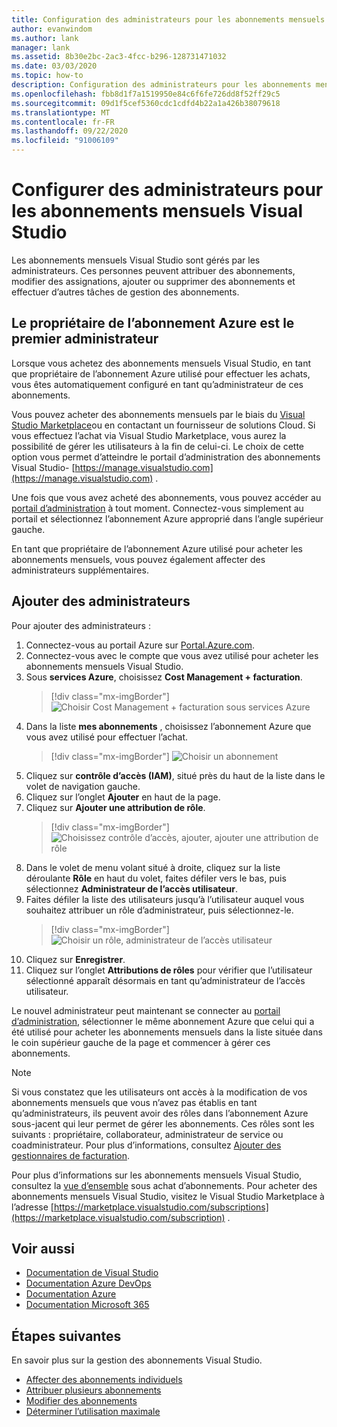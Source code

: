 ```yaml
---
title: Configuration des administrateurs pour les abonnements mensuels | Microsoft Docs
author: evanwindom
ms.author: lank
manager: lank
ms.assetid: 8b30e2bc-2ac3-4fcc-b296-128731471032
ms.date: 03/03/2020
ms.topic: how-to
description: Configuration des administrateurs pour les abonnements mensuels
ms.openlocfilehash: fbb8d1f7a1519950e84c6f6fe726dd8f52ff29c5
ms.sourcegitcommit: 09d1f5cef5360cdc1cdfd4b22a1a426b38079618
ms.translationtype: MT
ms.contentlocale: fr-FR
ms.lasthandoff: 09/22/2020
ms.locfileid: "91006109"
---
```

# <a name="set-up-administrators-for-visual-studio-monthly-subscriptions"></a>Configurer des administrateurs pour les abonnements mensuels Visual Studio

Les abonnements mensuels Visual Studio sont gérés par les administrateurs. Ces personnes peuvent attribuer des abonnements, modifier des assignations, ajouter ou supprimer des abonnements et effectuer d’autres tâches de gestion des abonnements.

## <a name="the-azure-subscription-owner-is-the-first-administrator"></a>Le propriétaire de l’abonnement Azure est le premier administrateur

Lorsque vous achetez des abonnements mensuels Visual Studio, en tant que propriétaire de l’abonnement Azure utilisé pour effectuer les achats, vous êtes automatiquement configuré en tant qu’administrateur de ces abonnements.

Vous pouvez acheter des abonnements mensuels par le biais du [Visual Studio Marketplace](https://marketplace.visualstudio.com/subscriptions)ou en contactant un fournisseur de solutions Cloud. Si vous effectuez l’achat via Visual Studio Marketplace, vous aurez la possibilité de gérer les utilisateurs à la fin de celui-ci. Le choix de cette option vous permet d’atteindre le portail d’administration des abonnements Visual Studio- [https://manage.visualstudio.com](https://manage.visualstudio.com) .

Une fois que vous avez acheté des abonnements, vous pouvez accéder au [portail d’administration](https://manage.visualstudio.com) à tout moment. Connectez-vous simplement au portail et sélectionnez l’abonnement Azure approprié dans l’angle supérieur gauche.

En tant que propriétaire de l’abonnement Azure utilisé pour acheter les abonnements mensuels, vous pouvez également affecter des administrateurs supplémentaires.

## <a name="add-administrators"></a>Ajouter des administrateurs

Pour ajouter des administrateurs :

1. Connectez-vous au portail Azure sur [Portal.Azure.com](https://portal.azure.com).
2. Connectez-vous avec le compte que vous avez utilisé pour acheter les abonnements mensuels Visual Studio.
3. Sous **services Azure**, choisissez **Cost Management + facturation**.
   > [!div class="mx-imgBorder"]
   > ![Choisir Cost Management + facturation sous services Azure](_img/cloud-admin/azure-cost-billing.png "Choisir Cost Management dans le groupe services Azure")
4. Dans la liste **mes abonnements** , choisissez l’abonnement Azure que vous avez utilisé pour effectuer l’achat.
   > [!div class="mx-imgBorder"]
   > ![Choisir un abonnement](_img/cloud-admin/subscription-list.png "Choisissez l’abonnement Azure que vous souhaitez utiliser pour effectuer votre achat.")
5. Cliquez sur **contrôle d’accès (IAM)**, situé près du haut de la liste dans le volet de navigation gauche.
6. Cliquez sur l’onglet **Ajouter** en haut de la page.
7. Cliquez sur **Ajouter une attribution de rôle**.
   > [!div class="mx-imgBorder"]
   > ![Choisissez contrôle d’accès, ajouter, ajouter une attribution de rôle](_img/cloud-admin/access-control-add.png "Choisissez contrôle d’accès dans la liste de gauche, puis choisissez Ajouter.")
8. Dans le volet de menu volant situé à droite, cliquez sur la liste déroulante **Rôle** en haut du volet, faites défiler vers le bas, puis sélectionnez **Administrateur de l’accès utilisateur**.
9. Faites défiler la liste des utilisateurs jusqu’à l’utilisateur auquel vous souhaitez attribuer un rôle d’administrateur, puis sélectionnez-le. 
   > [!div class="mx-imgBorder"]
   > ![Choisir un rôle, administrateur de l’accès utilisateur](_img/cloud-admin/add-role-user-access-admin.png "Choisissez rôle, sélectionnez administrateur de l’accès utilisateur, puis sélectionnez le nom de l’utilisateur pour en faire un administrateur.")
10. Cliquez sur **Enregistrer**.
11. Cliquez sur l’onglet **Attributions de rôles** pour vérifier que l’utilisateur sélectionné apparaît désormais en tant qu’administrateur de l’accès utilisateur.

Le nouvel administrateur peut maintenant se connecter au [portail d’administration](https://manage.visualstudio.com), sélectionner le même abonnement Azure que celui qui a été utilisé pour acheter les abonnements mensuels dans la liste située dans le coin supérieur gauche de la page et commencer à gérer ces abonnements.

> [!NOTE]
> Si vous constatez que les utilisateurs ont accès à la modification de vos abonnements mensuels que vous n’avez pas établis en tant qu’administrateurs, ils peuvent avoir des rôles dans l’abonnement Azure sous-jacent qui leur permet de gérer les abonnements. Ces rôles sont les suivants : propriétaire, collaborateur, administrateur de service ou coadministrateur. Pour plus d’informations, consultez [Ajouter des gestionnaires de facturation](/azure/devops/organizations/billing/add-backup-billing-managers?view=vsts).

Pour plus d’informations sur les abonnements mensuels Visual Studio, consultez la [vue d’ensemble](vscloud-overview.md) sous achat d’abonnements. Pour acheter des abonnements mensuels Visual Studio, visitez le Visual Studio Marketplace à l’adresse [https://marketplace.visualstudio.com/subscriptions](https://marketplace.visualstudio.com/subscription) .

## <a name="see-also"></a>Voir aussi
- [Documentation de Visual Studio](/visualstudio/)
- [Documentation Azure DevOps](/azure/devops/)
- [Documentation Azure](/azure/)
- [Documentation Microsoft 365](/microsoft-365/)

## <a name="next-steps"></a>Étapes suivantes
En savoir plus sur la gestion des abonnements Visual Studio.
- [Affecter des abonnements individuels](assign-license.md)
- [Attribuer plusieurs abonnements](assign-license-bulk.md)
- [Modifier des abonnements](edit-license.md)
- [Déterminer l’utilisation maximale](maximum-usage.md)